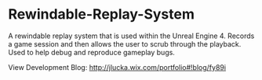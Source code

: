 # Rewindable-Replay-System
A rewindable replay system that is used within the Unreal Engine 4. Records a game session and then allows the user to scrub through the playback. Used to help debug and reproduce gameplay bugs.

View Development Blog: http://jlucka.wix.com/portfolio#!blog/fy89i
